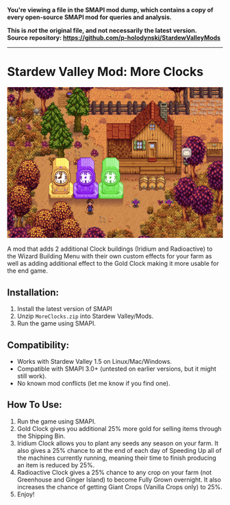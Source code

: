 **You're viewing a file in the SMAPI mod dump, which contains a copy of every open-source SMAPI mod
for queries and analysis.**

**This is _not_ the original file, and not necessarily the latest version.**  
**Source repository: https://github.com/p-holodynski/StardewValleyMods**

----

# Stardew Valley Mod: More Clocks
![](MoreClocks.png)

A mod that adds 2 additional Clock buildings (Iridium and Radioactive) to the Wizard Building Menu with their own custom effects for your farm as well as adding additional effect to the Gold Clock making it more usable for the end game.

## Installation:
1. Install the latest version of SMAPI
2. Unzip `MoreClocks.zip` into Stardew Valley/Mods.
3. Run the game using SMAPI.

## Compatibility:
- Works with Stardew Valley 1.5 on Linux/Mac/Windows.
- Compatible with SMAPI 3.0+ (untested on earlier versions, but it might still work).
- No known mod conflicts (let me know if you find one).

## How To Use:
1. Run the game using SMAPI.
2. Gold Clock gives you additional 25% more gold for selling items through the Shipping Bin.
4. Iridium Clock allows you to plant any seeds any season on your farm. It also gives a 25% chance to at the end of each day of Speeding Up all of the machines currently running, meaning their time to finish producing an item is reduced by 25%.
5. Radioactive Clock gives a 25% chance to any crop on your farm (not Greenhouse and Ginger Island) to become Fully Grown overnight. It also increases the chance of getting Giant Crops (Vanilla Crops only) to 25%.
6. Enjoy!
